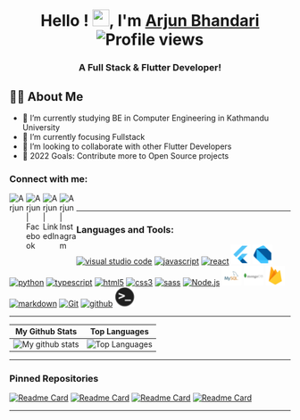 <!--
### Hi there 👋
**arjunbhandari3/arjunbhandari3** is a ✨ _special_ ✨ repository because its `README.md` (this file) appears on your GitHub profile.
-->
### <h1 align="center">Hello ! <img src="https://raw.githubusercontent.com/MartinHeinz/MartinHeinz/master/wave.gif" width="30px" height="30px">, I'm [Arjun Bhandari][website] ![Profile views](https://gpvc.arturio.dev/arjunbhandari3)</h1>
### <h3 align="center">A Full Stack & Flutter Developer!</h3>

## 🙋‍♂️ About Me 

- 🔭 I’m currently studying BE in Computer Engineering in Kathmandu University
- 🌱 I’m currently focusing Fullstack
- 👯 I’m looking to collaborate with other Flutter Developers
- 🥅 2022 Goals: Contribute more to Open Source projects

### Connect with me:

[<img align="left" alt="Arjun" width="30px" src="https://www.nicepng.com/png/full/170-1709508_web-solutions-web-icon-white-png.png" />][website]
[<img align="left" alt="Arjun | Facebook" width="30px" src="https://logosarchive.com/wp-content/uploads/2021/06/Facebook-Blue-icon.svg" />][facebook]
[<img align="left" alt="Arjun | LinkedIn" width="30px" src="https://img.icons8.com/fluent/48/000000/linkedin.png" />][linkedin]
[<img align="left" alt="Arjun | Instagram" width="30px" src="https://img.icons8.com/fluent/48/000000/instagram-new.png" />][instagram]

<br />

---

### Languages and Tools:
[<img alt="visual studio code" width="35px" src="https://img.icons8.com/fluent/240/000000/visual-studio-code-2019.png" />](https://code.visualstudio.com/)
[<img alt="javascript" width="35px" src="https://img.icons8.com/color/240/000000/javascript.png" />](https://developer.mozilla.org/en-US/docs/Web/JavaScript)
[<img alt="react" width="35px" src="https://img.icons8.com/color/240/000000/react-native.png" />](https://reactjs.org/)
[<img alt="flutter" width="35px" src="https://raw.githubusercontent.com/github/explore/80688e429a7d4ef2fca1e82350fe8e3517d3494d/topics/flutter/flutter.png" />](https://flutter.dev/)
[<img alt="dart" width="35px" src="https://raw.githubusercontent.com/github/explore/80688e429a7d4ef2fca1e82350fe8e3517d3494d/topics/dart/dart.png" />](https://dart.dev/)
[<img alt="python" width="35px" src="https://img.icons8.com/color/240/000000/python.png">](https://www.python.org/)
[<img alt="typescript" width="35px" src="https://img.icons8.com/color/240/000000/typescript.png">](https://www.typescriptlang.org/)
[<img alt="html5" width="35px" src="https://img.icons8.com/color/240/000000/html-5.png">](https://developer.mozilla.org/en-US/docs/Web/HTML)
[<img alt="css3" width="35px" src="https://img.icons8.com/color/240/000000/css3.png">](https://developer.mozilla.org/en-US/docs/Web/CSS)
[<img alt="sass" width="35px" src="https://img.icons8.com/color/240/000000/sass.png">](https://sass-lang.com/)
[<img alt="Node.js" width="35px" src="https://img.icons8.com/color/240/000000/nodejs.png">](https://nodejs.org/en/)
[<img alt="MySQL" width="35px" src="https://raw.githubusercontent.com/github/explore/80688e429a7d4ef2fca1e82350fe8e3517d3494d/topics/mysql/mysql.png">](https://dev.mysql.com/)
[<img alt="MongoDB" width="35px" src="https://raw.githubusercontent.com/github/explore/80688e429a7d4ef2fca1e82350fe8e3517d3494d/topics/mongodb/mongodb.png">](https://www.mongodb.com/)
[<img alt="Firebase" width="35px" src="https://raw.githubusercontent.com/github/explore/80688e429a7d4ef2fca1e82350fe8e3517d3494d/topics/firebase/firebase.png">](https://firebase.google.com/)
[<img alt="markdown" width="35px" src="https://img.icons8.com/ios-filled/100/000000/markdown.png">](https://www.markdownguide.org/)
[<img alt="Git" width="35px" src="https://img.icons8.com/color/240/000000/git.png">](https://git-scm.com/)
[<img alt="github" width="35px" src="https://img.icons8.com/ios-glyphs/240/000000/github.png">](https://github.com/)
[<img alt="terminal" width="35px" src="https://raw.githubusercontent.com/github/explore/80688e429a7d4ef2fca1e82350fe8e3517d3494d/topics/terminal/terminal.png">](https://docs.microsoft.com/en-us/windows/terminal/)
<br />
<!-- 
---
 
| My Github Streak |
| :------: |
| [![GitHub Streak](https://github-readme-streak-stats.herokuapp.com/?user=arjunbhandari3&&theme=algolia&&fire=FF8C00)](https://git.io/streak-stats) |

| My Activities |
| :-----: |
| [![GitHub Activities](https://activity-graph.herokuapp.com/graph?username=arjunbhandari3&bg_color=0D1117&color=5BCDEC&line=5BCDEC&point=FFFFFF&hide_border=true)](https://github.com/arjunbhandari3/github-readme-activity-graph) | -->

---

|  My Github Stats | Top Languages |
| :-----: | :-----: |
| ![My github stats](https://github-readme-stats.vercel.app/api?username=arjunbhandari3&show_icons=true&hide=prs&hide_border=true&count_private=true&theme=algolia) | ![Top Languages](https://github-readme-stats.vercel.app/api/top-langs/?username=arjunbhandari3&layout=compact&theme=algolia&hide=html,css,scss,Handlebars) |

---
### Pinned Repositories

[![Readme Card](https://github-readme-stats.vercel.app/api/pin/?username=arjunbhandari3&repo=KUMeet&show_owner=true&theme=highcontrast)](https://github.com/arjunbhandari3/KUMeet)
[![Readme Card](https://github-readme-stats.vercel.app/api/pin/?username=arjunbhandari3&repo=MusicRecommender&show_owner=true&theme=highcontrast)](https://github.com/arjunbhandari3/MusicRecommender)
[![Readme Card](https://github-readme-stats.vercel.app/api/pin/?username=arjunbhandari3&repo=flutter_note_sqflite&show_owner=true&theme=highcontrast)](https://github.com/arjunbhandari3/flutter_note_sqflite)
[![Readme Card](https://github-readme-stats.vercel.app/api/pin/?username=arjunbhandari3&repo=raterestro&show_owner=true&theme=highcontrast)](https://github.com/arjunbhandari3/raterestro)

---

[website]: https://bhandariarjun.com.np
[facebook]: https://www.facebook.com/arjun.bhandari.7505
[instagram]: https://www.instagram.com/_arjun_bhandari_
[linkedin]: https://www.linkedin.com/in/arjun-bhandari-712334156

